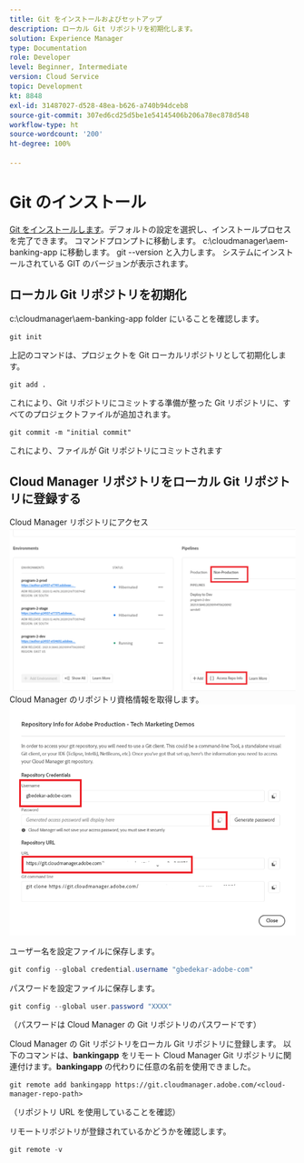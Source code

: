 ```yaml
---
title: Git をインストールおよびセットアップ
description: ローカル Git リポジトリを初期化します。
solution: Experience Manager
type: Documentation
role: Developer
level: Beginner, Intermediate
version: Cloud Service
topic: Development
kt: 8848
exl-id: 31487027-d528-48ea-b626-a740b94dceb8
source-git-commit: 307ed6cd25d5be1e54145406b206a78ec878d548
workflow-type: ht
source-wordcount: '200'
ht-degree: 100%

---
```


# Git のインストール


[Git をインストールします](https://git-scm.com/downloads)。デフォルトの設定を選択し、インストールプロセスを完了できます。
コマンドプロンプトに移動します。
c:\cloudmanager\aem-banking-app に移動します。
git --version と入力します。 システムにインストールされている GIT のバージョンが表示されます。

## ローカル Git リポジトリを初期化

c:\cloudmanager\aem-banking-app folder にいることを確認します。 

```
git init
```

上記のコマンドは、プロジェクトを Git ローカルリポジトリとして初期化します。

```
git add .
```

これにより、Git リポジトリにコミットする準備が整った Git リポジトリに、すべてのプロジェクトファイルが追加されます。

```
git commit -m "initial commit"
```

これにより、ファイルが Git リポジトリにコミットされます



## Cloud Manager リポジトリをローカル Git リポジトリに登録する

Cloud Manager リポジトリにアクセス
![担当者情報にアクセス](assets/cloud-manager-repo.png)
Cloud Manager のリポジトリ資格情報を取得します。
![get-credentials](assets/cloud-manager-repo1.png)

ユーザー名を設定ファイルに保存します。

```java
git config --global credential.username "gbedekar-adobe-com"
```

パスワードを設定ファイルに保存します。

```java
git config --global user.password "XXXX"
```

（パスワードは Cloud Manager の Git リポジトリのパスワードです）

Cloud Manager の Git リポジトリをローカル Git リポジトリに登録します。 以下のコマンドは、**bankingapp** をリモート Cloud Manager Git リポジトリに関連付けます。**bankingapp** の代わりに任意の名前を使用できました。


```shell
git remote add bankingapp https://git.cloudmanager.adobe.com/<cloud-manager-repo-path>
```

（リポジトリ URL を使用していることを確認）

リモートリポジトリが登録されているかどうかを確認します。

```java
git remote -v
```
